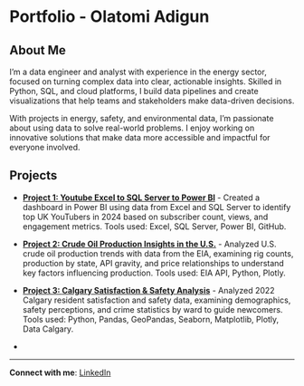 # Portfolio - Olatomi Adigun

## About Me

I’m a data engineer and analyst with experience in the energy sector, focused on turning complex data into clear, actionable insights. Skilled in Python, SQL, and cloud platforms, I build data pipelines and create visualizations that help teams and stakeholders make data-driven decisions.

With projects in energy, safety, and environmental data, I’m passionate about using data to solve real-world problems. I enjoy working on innovative solutions that make data more accessible and impactful for everyone involved.

## Projects

- **[Project 1: Youtube Excel to SQL Server to Power BI](https://olatomiadigun.github.io/youtube_project/)** - Created a dashboard in Power BI using data from Excel and SQL Server to identify top UK YouTubers in 2024 based on subscriber count, views, and engagement metrics. Tools used: Excel, SQL Server, Power BI, GitHub.
- **[Project 2: Crude Oil Production Insights in the U.S.](https://eight-anglerfish-71b.notion.site/CRUDE-OIL-PRODUCTION-INSIGHTS-IN-THE-UNITED-STATES-4312f315f3d3459d9932a80d899d6f88)** - Analyzed U.S. crude oil production trends with data from the EIA, examining rig counts, production by state, API gravity, and price relationships to understand key factors influencing production. Tools used: EIA API, Python, Plotly.
- **[Project 3: **Calgary Satisfaction & Safety Analysis**](https://olatomiadigun.github.io/satisfaction_analysis/)** - Analyzed 2022 Calgary resident satisfaction and safety data, examining demographics, safety perceptions, and crime statistics by ward to guide newcomers. Tools used: Python, Pandas, GeoPandas, Seaborn, Matplotlib, Plotly, Data Calgary.

- 

---

**Connect with me**: [LinkedIn](https://www.linkedin.com/in/olatomiadigun/)
